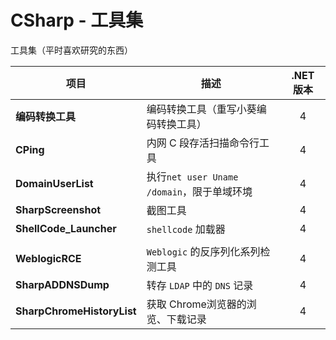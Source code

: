 # CSharp - 工具集 

工具集（平时喜欢研究的东西）

| 项目                         | 描述                                | .NET 版本 |
| -------------------------- | --------------------------------- | :-----: |
| **编码转换工具**                 | 编码转换工具（重写小葵编码转换工具）                |    4    |
| **CPing**                  | 内网 C 段存活扫描命令行工具                   |    4    |
| **DomainUserList**         | 执行`net user Uname /domain`，限于单域环境 |    4    |
| **SharpScreenshot**        | 截图工具                              |    4    |
| **ShellCode_Launcher**     | `shellcode` 加载器                   |    4    |
|                            |                                   |         |
| **WeblogicRCE**            | `Weblogic` 的反序列化系列检测工具            |    4    |
| **SharpADDNSDump**         | 转存 `LDAP` 中的 `DNS` 记录             |    4    |
| **SharpChromeHistoryList** | 获取 Chrome浏览器的浏览、下载记录              |    4    |

